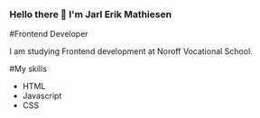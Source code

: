 ### Hello there 👋 I'm Jarl Erik Mathiesen

#Frontend Developer

I am studying Frontend development at Noroff Vocational School.

#My skills
- HTML
- Javascript
- CSS



<!--
**JarlErikMathiesen/JarlErikMathiesen** is a ✨ _special_ ✨ repository because its `README.md` (this file) appears on your GitHub profile.

Here are some ideas to get you started:

- 🔭 I’m currently working on ...
- 🌱 I’m currently learning ...
- 👯 I’m looking to collaborate on ...
- 🤔 I’m looking for help with ...
- 💬 Ask me about ...
- 📫 How to reach me: ...
- 😄 Pronouns: ...
- ⚡ Fun fact: ...
-->

